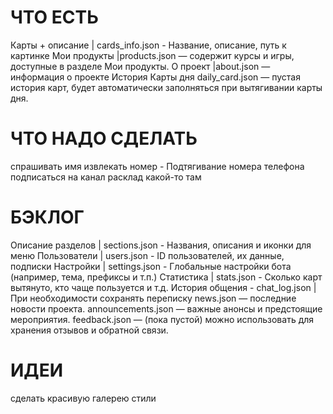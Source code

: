 # ЧТО ЕСТЬ
Карты + описание | cards_info.json - Название, описание, путь к картинке
Мои продукты |products.json — содержит курсы и игры, доступные в разделе Мои продукты.
О проект |about.json — информация о проекте
История Карты дня daily_card.json — пустая история карт, будет автоматически заполняться при вытягивании карты дня.

# ЧТО НАДО СДЕЛАТЬ
спрашивать имя
извлекать номер - Подтягивание номера телефона
подписаться на канал
расклад какой-то там

# БЭКЛОГ
Описание разделов | sections.json - Названия, описания и иконки для меню
Пользователи | users.json - ID пользователей, их данные, подписки
Настройки | settings.json - Глобальные настройки бота (например, тема, префиксы и т.п.)
Статистика | stats.json - Сколько карт вытянуто, кто чаще пользуется и т.д.
История общения - chat_log.json | При необходимости сохранять переписку
news.json — последние новости проекта.
announcements.json — важные анонсы и предстоящие мероприятия.
feedback.json — (пока пустой) можно использовать для хранения отзывов и обратной связи.

# ИДЕИ
сделать красивую галерею
стили